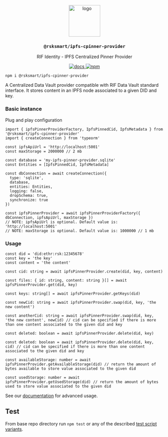 <p align="middle">
    <img src="https://www.rifos.org/assets/img/logo.svg" alt="logo" height="100" >
</p>
<h3 align="middle"><code>@rsksmart/ipfs-cpinner-provider</code></h3>
<p align="middle">
    RIF Identity - IPFS Centralized Pinner Provider
</p>
<p align="middle">
  <a href="https://rsksmart.github.io/rif-identity-docs/data-vault/cpinner/cpinner-provider">
    <img src="https://img.shields.io/badge/-docs-brightgreen" alt="docs" />
  </a>
  <a href="https://badge.fury.io/js/%40rsksmart%2Fipfs-pinner-provider">
    <img src="https://badge.fury.io/js/%40rsksmart%2Fipfs-pinner-provider.svg" alt="npm" />
  </a>
</p>

```
npm i @rsksmart/ipfs-cpinner-provider
```

A Centralized Data Vault provider compatible with RIF Data Vault standard interface. It stores content in an IPFS node associated to a given DID and key.

### Basic instance

Plug and play configuration

```typescript=
import { ipfsPinnerProviderFactory, IpfsPinnedCid, IpfsMetadata } from '@rsksmart/ipfs-cpinner-provider'
import { createConnection } from 'typeorm'

const ipfsApiUrl = 'http://localhost:5001'
const maxStorage = 2000000 // 2 mb

const database = 'my-ipfs-pinner-provider.sqlite'
const Entities = [IpfsPinnedCid, IpfsMetadata]

const dbConnection = await createConnection({
  type: 'sqlite',
  database,
  entities: Entities,
  logging: false,
  dropSchema: true,
  synchronize: true
})

const ipfsPinnerProvider = await ipfsPinnerProviderFactory({ dbConnection, ipfsApiUrl, maxStorage })
// NOTE: ipfsApiUrl is optional. Default value is: 'http://localhost:5001'
// NOTE: maxStorage is optional. Default value is: 1000000 // 1 mb

```

### Usage

```typescript=
const did = 'did:ethr:rsk:12345678'
const key = 'the key'
const content = 'the content'

const cid: string = await ipfsPinnerProvider.create(did, key, content)

const files: { id: string, content: string }[] = await ipfsPinnerProvider.get(did, key)

const keys: string[] = await ipfsPinnerProvider.getKeys(did)

const newCid: string = await ipfsPinnerProvider.swap(did, key, 'the new content')

const anotherCid: string = await ipfsPinnerProvider.swap(did, key, 'the new content', newCid) // cid can be specified if there is more than one content associated to the given did and key

const deleted: boolean = await ipfsPinnerProvider.delete(did, key)

const deleted: boolean = await ipfsPinnerProvider.delete(did, key, cid) // cid can be specified if there is more than one content associated to the given did and key

const availableStorage: number = await ipfsPinnerProvider.getAvailableStorage(did) // return the amount of bytes available to store value associated to the given did

const usedStorage: number = await ipfsPinnerProvider.getUsedStorage(did) // return the amount of bytes used to store value associated to the given did
```

See our [documentation](https://developers.rsk.co/rif/identity/) for advanced usage.

## Test

From base repo directory run `npm test` or any of the described [test script variants](../../README#test).

